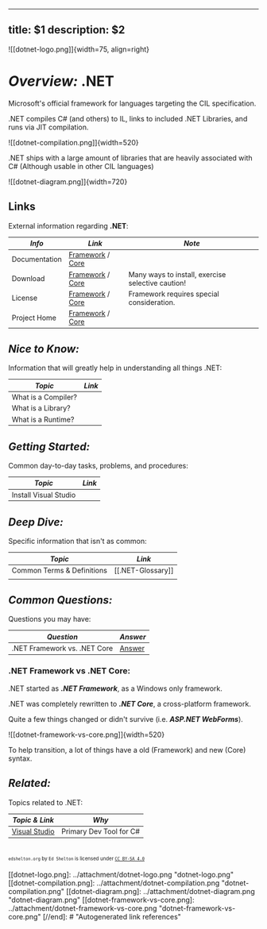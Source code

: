 
---
title: $1
description: $2
---

![[dotnet-logo.png]]{width=75, align=right}
# ***Overview:*** .NET

Microsoft's official framework for languages targeting the CIL specification.

.NET compiles C# (and others) to IL, links to included .NET Libraries, and runs via JIT compilation.

![[dotnet-compilation.png]]{width=520}

.NET ships with a large amount of libraries that are heavily associated with C# (Although usable in other CIL languages)

![[dotnet-diagram.png]]{width=720}

<!----------------------------------------------------------------------------->

## **Links**
External information regarding **.NET**:

| *Info*        | *Link*                              | *Note*                                            |
| ------------- | ----------------------------------- | ------------------------------------------------- |
| Documentation | [Framework][Doc] / [Core][DocAlt]   |                                                   |
| Download      | [Framework][Down] / [Core][DownAlt] | Many ways to install, exercise selective caution! |
| License       | [Framework][Lic] / [Core][LicAlt]   | Framework requires special consideration.         |
| Project Home  | [Framework][Proj] / [Core][ProjAlt] |                                                   |

[Down]:     https://dotnet.microsoft.com/en-us/download/dotnet-framework
[Doc]:      https://dotnet.microsoft.com/en-us/download/dotnet-framework
[Lic]:      https://www.microsoft.com/web/webpi/eula/net_library_eula_enu.htm
[Proj]:     https://github.com/microsoft/referencesource

[DownAlt]:  https://dotnet.microsoft.com/en-us/download
[DocAlt]:   https://dotnet.microsoft.com/en-us/download
[LicAlt]:   https://github.com/dotnet/core/blob/main/LICENSE.TXT
[ProjAlt]:  https://github.com/dotnet/core/

<!----------------------------------------------------------------------------->

## ***Nice to Know:***
Information that will greatly help in understanding all things .NET:

| *Topic*             | *Link* |
| ------------------- | ------ |
| What is a Compiler? |        |
| What is a Library?  |        |
| What is a Runtime?  |        |

<!----------------------------------------------------------------------------->

## ***Getting Started:***
Common day-to-day tasks, problems, and procedures:

| *Topic*               | *Link* |
| --------------------- | ------ |
| Install Visual Studio |        |

<!----------------------------------------------------------------------------->

## ***Deep Dive:***
Specific information that isn't as common:

| *Topic*                         | *Link*                                     |
| ------------------------------- | ------------------------------------------ |
| Common Terms & Definitions      | [[.NET-Glossary]]                 |
|                                 |                                            |

<!----------------------------------------------------------------------------->

## ***Common Questions:***
Questions you may have:

| *Question*                   | *Answer*                             |
| ---------------------------- | ------------------------------------ |
| .NET Framework vs. .NET Core | [Answer](#net-framework-vs-net-core) |

### **.NET Framework vs .NET Core:**

.NET started as ***.NET Framework***, as a Windows only framework.

.NET was completely rewritten to ***.NET Core***, a cross-platform framework.

Quite a few things changed or didn't survive (i.e. ***ASP.NET WebForms***).

![[dotnet-framework-vs-core.png]]{width=520}

To help transition, a lot of things have a old (Framework) and new (Core) syntax.

<!----------------------------------------------------------------------------->

## ***Related:***
Topics related to .NET:

| *Topic & Link*                               | *Why*                   |
| -------------------------------------------- | ----------------------- |
| [Visual Studio](Visual-Studio.md) | Primary Dev Tool for C# |

<!----------------------------------------------------------------------------->

<br><sup><sub>`edshelton.org` by `Ed Shelton` is licensed under [`CC BY-SA 4.0`](https://creativecommons.org/licenses/by-sa/4.0/)</sub></sup>


[//begin]: # "Autogenerated link references for markdown compatibility"
[[dotnet-logo.png]: ../attachment/dotnet-logo.png "dotnet-logo.png"
[[dotnet-compilation.png]: ../attachment/dotnet-compilation.png "dotnet-compilation.png"
[[dotnet-diagram.png]: ../attachment/dotnet-diagram.png "dotnet-diagram.png"
[[dotnet-framework-vs-core.png]: ../attachment/dotnet-framework-vs-core.png "dotnet-framework-vs-core.png"
[//end]: # "Autogenerated link references"
